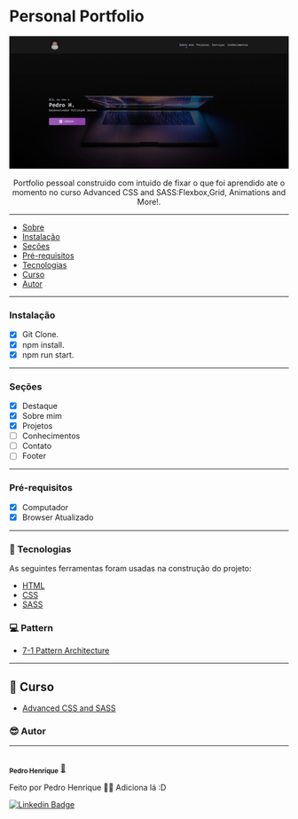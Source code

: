 # Personal Portfolio


<center>

![Image Exemplo](./img/print-portfolio.png)

</center>
<p id="sobre" align='center'>Portfolio pessoal construido com intuido de fixar o que foi aprendido ate o momento no curso Advanced CSS and SASS:Flexbox,Grid, Animations and More!.</p>

<hr>

<!--ts-->
   * [Sobre](#sobre)
   * [Instalação](#instalacao)
   * [Seções](#secoes) 
   * [Pré-requisitos](#pre-requisitos) 
   * [Tecnologias](#tecnologias)
   * [Curso](#curso)
   * [Autor](#autor)

<!--te-->

<hr id="instalacao">

### Instalação

 - [x] Git Clone.
 - [x] npm install.
 - [x] npm run start. 

<hr id="secoes">

### Seções

- [x] Destaque
- [x] Sobre mim
- [x] Projetos
- [ ] Conhecimentos
- [ ] Contato
- [ ] Footer

<hr id="pre-requisitos">

### Pré-requisitos

- [x] Computador
- [x] Browser Atualizado

<hr id="tecnologias">

### 🔧 Tecnologias

As seguintes ferramentas foram usadas na construção do projeto:

- [HTML](https://developer.mozilla.org/pt-BR/docs/Web/HTML)
- [CSS](https://developer.mozilla.org/pt-BR/docs/Web/HTML)
- [SASS](https://sass-lang.com/)

### 💻 Pattern

- [7-1 Pattern Architecture](https://www.learnhowtoprogram.com/user-interfaces/building-layouts-preprocessors/7-1-sass-architecture)

<hr id="curso">

## 🔗 Curso

- [Advanced CSS and SASS](https://www.udemy.com/course/advanced-css-and-sass/)


### 😎 Autor
<hr id="autor">

<a href="https://blog.rocketseat.com.br/author/thiago/">
 <img style="border-radius: 50%;" src="https://avatars3.githubusercontent.com/u/41974577?s=460&u=d61ae5ee3081a01ca74f614bb291b12fa5ada5c1&v=4" width="100px;" alt=""/>
 <br />
 <sub><b>Pedro Henrique</b></sub></a> <a href="https://blog.rocketseat.com.br/author/thiago//" title="Rocketseat">🚀</a>


Feito por Pedro Henrique 👋🏽 Adiciona lá :D

[![Linkedin Badge](https://img.shields.io/badge/-LinkedIn-blue?style=flat-square&logo=Linkedin&logoColor=white&link=https://www.linkedin.com/in/fagnerpsantos/)](https://www.linkedin.com/in/pedro-henrique-fullstack/)
